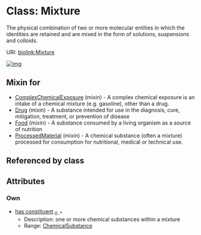 
# Class: Mixture


The physical combination of two or more molecular entities in which the identities are retained and are mixed in the form of solutions, suspensions and colloids.

URI: [biolink:Mixture](https://w3id.org/biolink/vocab/Mixture)


[![img](https://yuml.me/diagram/nofunky;dir:TB/class/[ChemicalSubstance]<has%20constituent%200..*-%20[Mixture],[ProcessedMaterial]uses%20-.->[Mixture],[Food]uses%20-.->[Mixture],[Drug]uses%20-.->[Mixture],[ComplexChemicalExposure]uses%20-.->[Mixture],[ProcessedMaterial],[Food],[Drug],[ComplexChemicalExposure],[ChemicalSubstance])](https://yuml.me/diagram/nofunky;dir:TB/class/[ChemicalSubstance]<has%20constituent%200..*-%20[Mixture],[ProcessedMaterial]uses%20-.->[Mixture],[Food]uses%20-.->[Mixture],[Drug]uses%20-.->[Mixture],[ComplexChemicalExposure]uses%20-.->[Mixture],[ProcessedMaterial],[Food],[Drug],[ComplexChemicalExposure],[ChemicalSubstance])

## Mixin for

 * [ComplexChemicalExposure](ComplexChemicalExposure.md) (mixin)  - A complex chemical exposure is an intake of a chemical mixture (e.g. gasoline), other than a drug.
 * [Drug](Drug.md) (mixin)  - A substance intended for use in the diagnosis, cure, mitigation, treatment, or prevention of disease
 * [Food](Food.md) (mixin)  - A substance consumed by a living organism as a source of nutrition
 * [ProcessedMaterial](ProcessedMaterial.md) (mixin)  - A chemical substance (often a mixture) processed for consumption for nutritional, medical or technical use.

## Referenced by class


## Attributes


### Own

 * [has constituent](has_constituent.md)  <sub>0..\*</sub>
     * Description: one or more chemical substances within a mixture
     * Range: [ChemicalSubstance](ChemicalSubstance.md)
